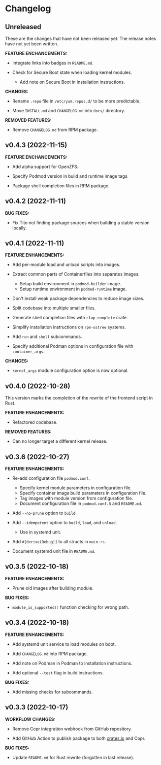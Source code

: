 # Changelog

## Unreleased

These are the changes that have not been released yet. The release notes have not yet been written.

**FEATURE ENCHANCEMENTS:**

- Integrate links into badges in `README.md`.

- Check for Secure Boot state when loading kernel modules.
    - Add note on Secure Boot in installation instructions.

**CHANGES:**

- Rename `.repo` file in `/etc/yum.repos.d/` to be more predictable.

- Move `INSTALL.md` and `CHANGELOG.md` into `docs/` directory.

**REMOVED FEATURES:**

- Remove `CHANGELOG.md` from RPM package.

## v0.4.3 (2022-11-15)

**FEATURE ENCHANCEMENTS:**

- Add alpha support for OpenZFS.

- Specify Podmod version in build and runtime image tags.

- Package shell completion files in RPM package.

## v0.4.2 (2022-11-11)

**BUG FIXES:**

- Fix Tito not finding package sources when building a stable version locally.

## v0.4.1 (2022-11-11)

**FEATURE ENHANCEMENTS:**

- Add per-module load and unload scripts into images.

- Extract common parts of Containerfiles into separates images.
    - Setup build environment in `podmod-builder` image.
    - Setup runtime environment in `podmod-runtime` image.

- Don't install weak package dependencies to reduce image sizes.

- Split codebase into multiple smaller files.

- Generate shell completion files with `clap_complete` crate.

- Simplify installation instructions on `rpm-ostree` systems.

- Add `run` and `shell` subcommands.

- Specify additional Podman options in configuration file with `container_args`.

**CHANGES:**

- `kernel_args` module configuration option is now optional.

## v0.4.0 (2022-10-28)

This version marks the completion of the rewrite of the frontend script in Rust.

**FEATURE ENHANCEMENTS:**

- Refactored codebase.

**REMOVED FEATURES:**

- Can no longer target a different kernel release.

## v0.3.6 (2022-10-27)

**FEATURE ENHANCEMENTS:**

- Re-add configuration file `podmod.conf`.
    - Specify kernel module parameters in configuration file.
    - Specify container image build parameters in configuration file.
    - Tag images with module version from configuration file.
    - Document configuration file in `podmod.conf.5` and `README.md`.

- Add `--no-prune` option to `build`.

- Add `--idempotent` option to `build`, `load`, and `unload`.
    - Use in systemd unit.

- Add `#[derive(Debug)]` to all structs in `main.rs`.

- Document systemd unit file in `README.md`.

## v0.3.5 (2022-10-18)

**FEATURE ENHANCEMENTS:**

- Prune old images after building module.

**BUG FIXES:**

- `module_is_supported()` function checking for wrong path.

## v0.3.4 (2022-10-18)

**FEATURE ENHANCEMENTS:**

- Add systemd unit service to load modules on boot.

- Add `CHANGELOG.md` into RPM package.

- Add note on Podman in Podman to installation instructions.

- Add optional `--test` flag in build instructions.

**BUG FIXES:**

- Add missing checks for subcommands.

## v0.3.3 (2022-10-17)

**WORKFLOW CHANGES:**

- Remove Copr integration webhook from GitHub repository.

- Add GitHub Action to publish package to both [crates.io](https://crates.io) and Copr.

**BUG FIXES:**

- Update `README.md` for Rust rewrite (forgotten in last release).
